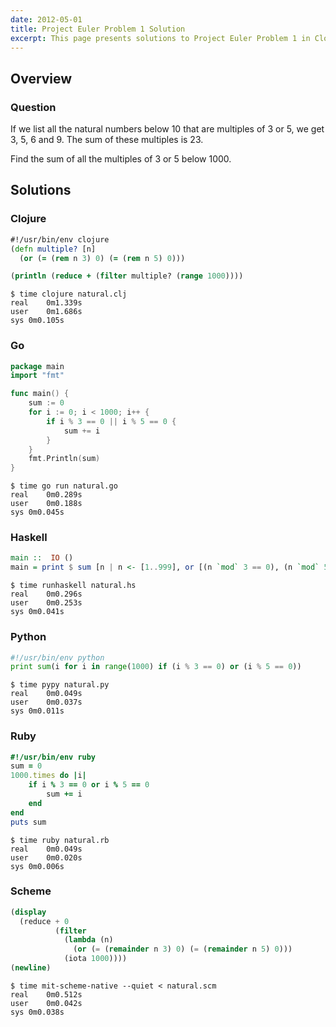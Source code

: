 ```yaml
---
date: 2012-05-01
title: Project Euler Problem 1 Solution
excerpt: This page presents solutions to Project Euler Problem 1 in Clojure, Go, Haskell, Python, Ruby and Scheme.
---
```



## Overview


### Question

If we list all the natural numbers below 10 that are multiples of 3 or 5, we 
get 3, 5, 6 and 9. The sum of these multiples is 23.

Find the sum of all the multiples of 3 or 5 below 1000.






## Solutions

### Clojure

```clojure
#!/usr/bin/env clojure
(defn multiple? [n]
  (or (= (rem n 3) 0) (= (rem n 5) 0)))

(println (reduce + (filter multiple? (range 1000))))
```


```
$ time clojure natural.clj
real	0m1.339s
user	0m1.686s
sys	0m0.105s
```



### Go

```go
package main
import "fmt"

func main() {
	sum := 0
	for i := 0; i < 1000; i++ {
		if i % 3 == 0 || i % 5 == 0 {
			sum += i
		}
	}
	fmt.Println(sum)
}
```


```
$ time go run natural.go
real	0m0.289s
user	0m0.188s
sys	0m0.045s
```



### Haskell

```haskell
main ::  IO ()
main = print $ sum [n | n <- [1..999], or [(n `mod` 3 == 0), (n `mod` 5 == 0)]]
```


```
$ time runhaskell natural.hs
real	0m0.296s
user	0m0.253s
sys	0m0.041s
```



### Python

```python
#!/usr/bin/env python
print sum(i for i in range(1000) if (i % 3 == 0) or (i % 5 == 0))
```


```
$ time pypy natural.py
real	0m0.049s
user	0m0.037s
sys	0m0.011s
```



### Ruby

```ruby
#!/usr/bin/env ruby
sum = 0
1000.times do |i|
	if i % 3 == 0 or i % 5 == 0
		sum += i
	end
end
puts sum
```


```
$ time ruby natural.rb
real	0m0.049s
user	0m0.020s
sys	0m0.006s
```



### Scheme

```scheme
(display
  (reduce + 0
		  (filter
			(lambda (n)
			  (or (= (remainder n 3) 0) (= (remainder n 5) 0)))
			(iota 1000))))
(newline)
```


```
$ time mit-scheme-native --quiet < natural.scm
real	0m0.512s
user	0m0.042s
sys	0m0.038s
```


